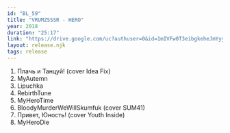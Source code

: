 ```yaml
---
id: "BL_59"
title: "VRUMZSSSR - HERO"
year: 2018
duration: "25:17"
link: "https://drive.google.com/uc?authuser=0&id=1mIVFw0T3eibgkeheJmYyyrcwDmMolase&export=download"
layout: release.njk
tags: release
---
```


01. Плачь и Танцуй! (cover Idea Fix)
02. MyAutemn
03. Lipuchka
04. RebirthTune
05. MyHeroTime
06. BloodyMurderWeWillSkumfuk (cover SUM41)
07. Привет, Юность! (cover Youth Inside)
08. MyHeroDie

